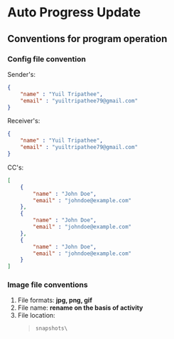 # Auto Progress Update

## Conventions for program operation

### Config file convention

Sender's:

```json
{
    "name" : "Yuil Tripathee",
    "email" : "yuiltripathee79@gmail.com"
}
```

Receiver's:

```json
{
    "name" : "Yuil Tripathee",
    "email" : "yuiltripathee79@gmail.com"
}
```

CC's:

```json
[
    {
        "name" : "John Doe",
        "email" : "johndoe@example.com"
    },
    {
        "name" : "John Doe",
        "email" : "johndoe@example.com"
    },
    {
        "name" : "John Doe",
        "email" : "johndoe@example.com"
    }
]
```

### Image file conventions

1. File formats: **jpg, png, gif**
2. File name: **rename on the basis of activity**
3. File location: 
   >`snapshots\`